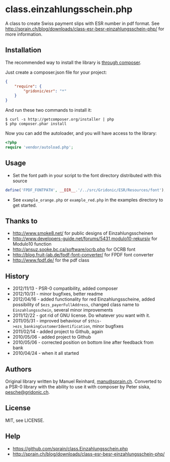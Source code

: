 # class.einzahlungsschein.phpA class to create Swiss payment slips with ESR number in pdf format. See http://sprain.ch/blog/downloads/class-esr-besr-einzahlungsschein-php/ for more information.## InstallationThe recommended way to install the library is [through composer](http://packagist.org).Just create a composer.json file for your project:```JSON{    "require": {        "gridonic/esr": "*"    }}```And run these two commands to install it:    $ curl -s http://getcomposer.org/installer | php    $ php composer.phar installNow you can add the autoloader, and you will have access to the library:```php<?phprequire 'vendor/autoload.php';```## Usage- Set the font path in your script to the font directory distributed with this source```phpdefine('FPDF_FONTPATH', __DIR__.'/../src/Gridonic/ESR/Resources/font');```- See `example_orange.php` or `example_red.php` in the examples directory to get started.## Thanks to- <http://www.smoke8.net/> for public designs of Einzahlungsscheinen- <http://www.developers-guide.net/forums/5431,modulo10-rekursiv> for Modulo10 function- <http://ansuz.sooke.bc.ca/software/ocrb.php> for OCRB font- <http://blog.fruit-lab.de/fpdf-font-converter/> for FPDF font converter- <http://www.fpdf.de/> for the pdf class## History- 2012/11/13 - PSR-0 compatibility, added composer- 2012/10/31 - minor bugfixes, better readme- 2012/04/16 - added functionality for red Einzahlungsscheine, added possibility of `$ezs_payerFullAddress`, changed class name to `Einzahlungsschein`, several minor improvements- 2011/12/22 - got rid of GNU license. Do whatever you want with it.- 2011/05/31 - improved behaviour of `$this->ezs_bankingCustomerIdentification`, minor bugfixes- 2011/02/14 - added project to Github, again- 2010/05/06 - added project to Github- 2010/05/06 - corrected position on bottom line after feedback from bank- 2010/04/24 - when it all started## AuthorsOriginal library written by Manuel Reinhard, <manu@sprain.ch>. Converted to a PSR-0 library with the ability to use it with composer by Peter siska, <pesche@gridonic.ch>.## LicenseMIT, see LICENSE.## Help- <https://github.com/sprain/class.Einzahlungsschein.php>- <http://sprain.ch/blog/downloads/class-esr-besr-einzahlungsschein-php/>